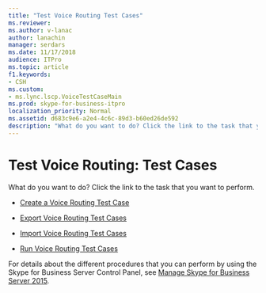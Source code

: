 ```yaml
---
title: "Test Voice Routing Test Cases"
ms.reviewer: 
ms.author: v-lanac
author: lanachin
manager: serdars
ms.date: 11/17/2018
audience: ITPro
ms.topic: article
f1.keywords:
- CSH
ms.custom:
- ms.lync.lscp.VoiceTestCaseMain
ms.prod: skype-for-business-itpro
localization_priority: Normal
ms.assetid: d683c9e6-a2e4-4c6c-89d3-b60ed26de592
description: "What do you want to do? Click the link to the task that you want to perform."
---
```


# Test Voice Routing: Test Cases

What do you want to do? Click the link to the task that you want to perform.

- [Create a Voice Routing Test Case](https://technet.microsoft.com/library/43a07a5b-2f20-462a-81e5-d628c18391e0.aspx)

- [Export Voice Routing Test Cases](https://technet.microsoft.com/library/489ac472-1a35-4755-b390-48f7cdf31e94.aspx)

- [Import Voice Routing Test Cases](https://technet.microsoft.com/library/6546e24c-9ad2-428b-92b2-63948ed0f884.aspx)

- [Run Voice Routing Test Cases](https://technet.microsoft.com/library/fb4d32df-b9ea-4944-8cd7-a6102c78c465.aspx)

For details about the different procedures that you can perform by using the Skype for Business Server Control Panel, see [Manage Skype for Business Server 2015](../../manage/manage.md).

